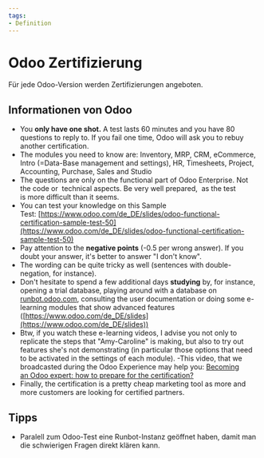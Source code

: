 ```yaml
---
tags:
- Definition
---
```

# Odoo Zertifizierung

Für jede Odoo-Version werden Zertifizierungen angeboten.

## Informationen von Odoo

- You **only have one shot.** A test lasts 60 minutes and you have 80 questions to reply to. If you fail one time, Odoo will ask you to rebuy another certification. 
- The modules you need to know are: Inventory, MRP, CRM, eCommerce, Intro (=Data-Base management and settings), HR, Timesheets, Project, Accounting, Purchase, Sales and Studio    
- The questions are only on the functional part of Odoo Enterprise. Not the code or  technical aspects. Be very well prepared,  as the test is more difficult than it seems.
- You can test your knowledge on this Sample Test: [https://www.odoo.com/de_DE/slides/odoo-functional-certification-sample-test-50](https://www.odoo.com/de_DE/slides/odoo-functional-certification-sample-test-50)
- Pay attention to the **negative points** (-0.5 per wrong answer). If you doubt your answer, it's better to answer "I don't know".  
- The wording can be quite tricky as well (sentences with double-negation, for instance).
- Don't hesitate to spend a few additional days **studying** by, for instance, opening a trial database, playing around with a database on [runbot.odoo.com](http://runbot.odoo.com/), consulting the user documentation or doing some e-learning modules that show advanced features ([https://www.odoo.com/de_DE/slides](https://www.odoo.com/de_DE/slides))
- Btw, if you watch these e-learning videos, I advise you not only to replicate the steps that "Amy-Caroline" is making, but also to try out features she's not demonstrating (in particular those options that need to be activated in the settings of each module).
-This video, that we broadcasted during the Odoo Experience may help you: [Becoming an Odoo expert: how to prepare for the certification?](https://www.youtube.com/watch?v=JYaAoMnQvhM)
- Finally, the certification is a pretty cheap marketing tool as more and more customers are looking for certified partners.

## Tipps

- Paralell zum Odoo-Test eine Runbot-Instanz geöffnet haben, damit man die schwierigen Fragen direkt klären kann.
